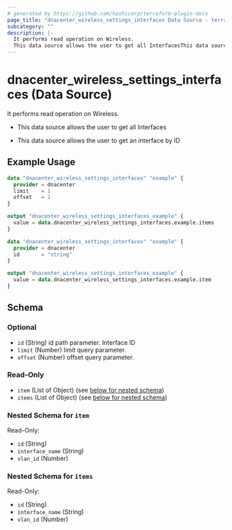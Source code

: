```yaml
---
# generated by https://github.com/hashicorp/terraform-plugin-docs
page_title: "dnacenter_wireless_settings_interfaces Data Source - terraform-provider-dnacenter"
subcategory: ""
description: |-
  It performs read operation on Wireless.
  This data source allows the user to get all InterfacesThis data source allows the user to get an interface by ID
---
```


# dnacenter_wireless_settings_interfaces (Data Source)

It performs read operation on Wireless.

- This data source allows the user to get all Interfaces

- This data source allows the user to get an interface by ID

## Example Usage

```terraform
data "dnacenter_wireless_settings_interfaces" "example" {
  provider = dnacenter
  limit    = 1
  offset   = 1
}

output "dnacenter_wireless_settings_interfaces_example" {
  value = data.dnacenter_wireless_settings_interfaces.example.items
}

data "dnacenter_wireless_settings_interfaces" "example" {
  provider = dnacenter
  id       = "string"
}

output "dnacenter_wireless_settings_interfaces_example" {
  value = data.dnacenter_wireless_settings_interfaces.example.item
}
```

<!-- schema generated by tfplugindocs -->
## Schema

### Optional

- `id` (String) id path parameter. Interface ID
- `limit` (Number) limit query parameter.
- `offset` (Number) offset query parameter.

### Read-Only

- `item` (List of Object) (see [below for nested schema](#nestedatt--item))
- `items` (List of Object) (see [below for nested schema](#nestedatt--items))

<a id="nestedatt--item"></a>
### Nested Schema for `item`

Read-Only:

- `id` (String)
- `interface_name` (String)
- `vlan_id` (Number)


<a id="nestedatt--items"></a>
### Nested Schema for `items`

Read-Only:

- `id` (String)
- `interface_name` (String)
- `vlan_id` (Number)
